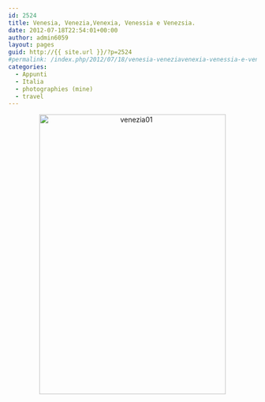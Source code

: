 ```yaml
---
id: 2524
title: Venesia, Venezia,Venexia, Venessia e Venezsia.
date: 2012-07-18T22:54:01+00:00
author: admin6059
layout: pages
guid: http://{{ site.url }}/?p=2524
#permalink: /index.php/2012/07/18/venesia-veneziavenexia-venessia-e-venezsia/
categories:
  - Appunti
  - Italia
  - photographies (mine)
  - travel
---
```

<p style="text-align: center;">
  <img class="aligncenter size-full wp-image-3520" src="{{ site.url }}/images/uploads/2012/07/venezia01-1.jpg" alt="venezia01" width="378" height="567" srcset="{{ site.url }}/images/uploads/2012/07/venezia01-1.jpg 378w, {{ site.url }}/images/uploads/2012/07/venezia01-1-200x300.jpg 200w" sizes="(max-width: 378px) 100vw, 378px" />
</p>